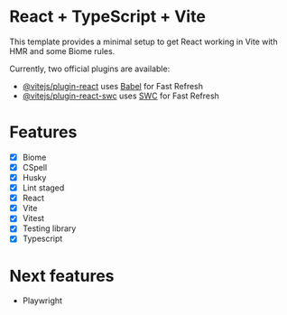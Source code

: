 # React + TypeScript + Vite

This template provides a minimal setup to get React working in Vite with HMR and some Biome rules.

Currently, two official plugins are available:

- [@vitejs/plugin-react](https://github.com/vitejs/vite-plugin-react/blob/main/packages/plugin-react/README.md) uses [Babel](https://babeljs.io/) for Fast Refresh
- [@vitejs/plugin-react-swc](https://github.com/vitejs/vite-plugin-react-swc) uses [SWC](https://swc.rs/) for Fast Refresh

# Features

- [X] Biome
- [X] CSpell
- [X] Husky
- [X] Lint staged
- [X] React
- [X] Vite
- [X] Vitest
- [X] Testing library
- [X] Typescript

# Next features

- Playwright
